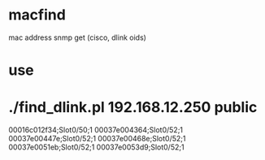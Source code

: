 macfind
=======

mac address snmp get (cisco, dlink oids)

use
=======
# ./find_dlink.pl 192.168.12.250 public
00016c012f34;Slot0/50;1
00037e004364;Slot0/52;1
00037e00447e;Slot0/52;1
00037e00468e;Slot0/52;1
00037e0051eb;Slot0/52;1
00037e0053d9;Slot0/52;1
